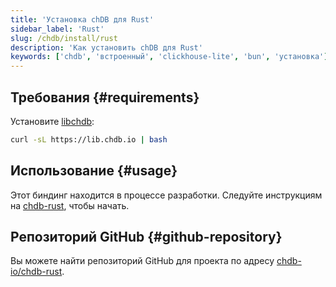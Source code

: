 ```yaml
---
title: 'Установка chDB для Rust'
sidebar_label: 'Rust'
slug: /chdb/install/rust
description: 'Как установить chDB для Rust'
keywords: ['chdb', 'встроенный', 'clickhouse-lite', 'bun', 'установка']
---
```


## Требования {#requirements}

Установите [libchdb](https://github.com/chdb-io/chdb):

```bash
curl -sL https://lib.chdb.io | bash
```

## Использование {#usage}

Этот биндинг находится в процессе разработки. Следуйте инструкциям на [chdb-rust](https://github.com/chdb-io/chdb-rust), чтобы начать.

## Репозиторий GitHub {#github-repository}

Вы можете найти репозиторий GitHub для проекта по адресу [chdb-io/chdb-rust](https://github.com/chdb-io/chdb-rust).
